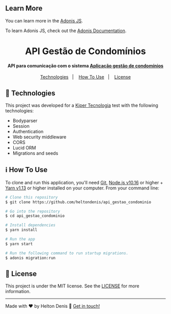 
## Learn More
You can learn more in the [Adonis JS](https://adonisjs.com/).

To learn Adonis JS, check out the [Adonis Documentation](https://adonisjs.com/docs/4.1/installation).

<h1 align="center">
    API Gestão de Condomínios
</h1>

<h4 align="center">
  API para comunicação com o sistema <a href="https://github.com/heltondenis/aplicacao_gestao_condominio" target="_blank">Aplicação gestão de condomínios</a>
</h4>
<p align="center">

<p align="center">
  <a href="#rocket-technologies">Technologies</a>&nbsp;&nbsp;&nbsp;|&nbsp;&nbsp;&nbsp;
  <a href="#information_source-how-to-use">How To Use</a>&nbsp;&nbsp;&nbsp;|&nbsp;&nbsp;&nbsp;
  <a href="#memo-license">License</a>
</p>

## :rocket: Technologies
This project was developed for a [Kiper Tecnologia](https://kiper.com.br/) test with the following technologies:

-  Bodyparser
-  Session
-  Authentication
-  Web security middleware
-  CORS
-  Lucid ORM
-  Migrations and seeds

## :information_source: How To Use

To clone and run this application, you'll need [Git](https://git-scm.com), [Node.js v10.16][nodejs] or higher + [Yarn v1.13][yarn] or higher installed on your computer. From your command line:

```bash
# Clone this repository
$ git clone https://github.com/heltondenis/api_gestao_condominio

# Go into the repository
$ cd api_gestao_condominio

# Install dependencies
$ yarn install

# Run the app
$ yarn start

# Run the following command to run startup migrations.
$ adonis migration:run
```

## :memo: License
This project is under the MIT license. See the [LICENSE](https://github.com/lukemorales/react-rocketshoes/blob/master/LICENSE) for more information.

---

Made with ♥ by Helton Denis :wave: [Get in touch!](https://www.linkedin.com/in/helton-denis-souza-78841093/)

[nodejs]: https://nodejs.org/
[yarn]: https://yarnpkg.com/
[vc]: https://code.visualstudio.com/
[vceditconfig]: https://marketplace.visualstudio.com/items?itemName=EditorConfig.EditorConfig
[vceslint]: https://marketplace.visualstudio.com/items?itemName=dbaeumer.vscode-eslint
